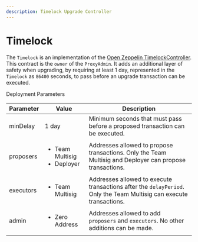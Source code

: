 ```yaml
---
description: Timelock Upgrade Controller
---
```


# Timelock

The `Timelock` is an implementation of the [Open Zeppelin TimelockController](https://docs.openzeppelin.com/contracts/5.x/api/governance#TimelockController). This contract is the `owner` of the `ProxyAdmin`. It adds an additional layer of safety when upgrading, by requiring at least 1 day, represented in the `Timelock` as `86400` seconds, to pass before an upgrade transaction can be executed.



Deployment Parameters

| Parameter | Value                                            | Description                                                                                                         |
| --------- | ------------------------------------------------ | ------------------------------------------------------------------------------------------------------------------- |
| minDelay  | 1 day                                            | Minimum seconds that must pass before a proposed transaction can be executed.                                       |
| proposers | <ul><li>Team Multisig</li><li>Deployer</li></ul> | Addresses allowed to propose transactions. Only the Team Multisig and Deployer can propose transactions.            |
| executors | <ul><li>Team Multisig</li></ul>                  | Addresses allowed to execute transactions after the `delayPeriod`. Only the Team Multisig can execute transactions. |
| admin     | <ul><li>Zero Address</li></ul>                   | Addresses allowed to add `proposers` and `executors`. No other additions can be made.                               |
